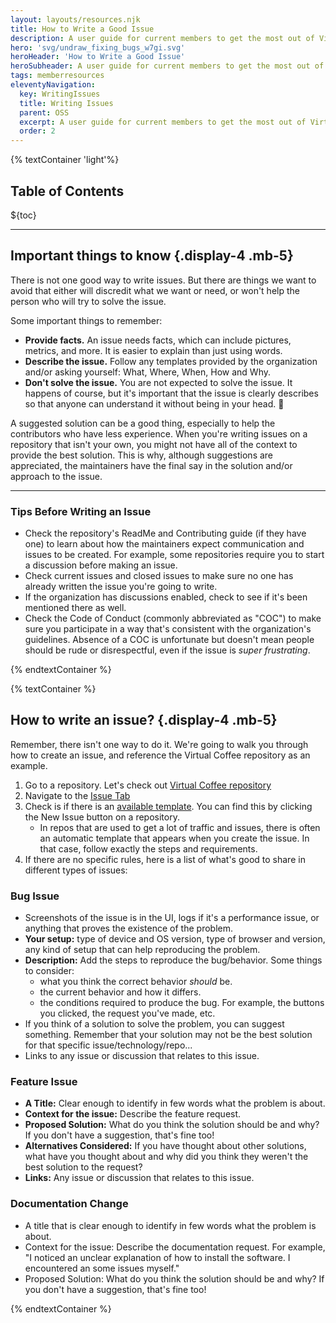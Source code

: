 ```yaml
---
layout: layouts/resources.njk
title: How to Write a Good Issue
description: A user guide for current members to get the most out of Virtual Coffee.
hero: 'svg/undraw_fixing_bugs_w7gi.svg'
heroHeader: 'How to Write a Good Issue'
heroSubheader: A user guide for current members to get the most out of Virtual Coffee.
tags: memberresources
eleventyNavigation:
  key: WritingIssues
  title: Writing Issues
  parent: OSS
  excerpt: A user guide for current members to get the most out of Virtual Coffee.
  order: 2
---
```


{% textContainer 'light'%}

<h2>Table of Contents</h2>

${toc}

---

## Important things to know {.display-4 .mb-5}

There is not one good way to write issues. But there are things we want to avoid that either will discredit what we want or need, or won't help the person who will try to solve the issue.

Some important things to remember:

- **Provide facts.** An issue needs facts, which can include pictures, metrics, and more. It is easier to explain than just using words.
- **Describe the issue.** Follow any templates provided by the organization and/or asking yourself: What, Where, When, How and Why.
- **Don't solve the issue.** You are not expected to solve the issue. It happens of course, but it's important that the issue is clearly describes so that anyone can understand it without being in your head. 🙂

A suggested solution can be a good thing, especially to help the contributors who have less experience. When you're writing issues on a repository that isn't your own, you might not have all of the context to provide the best solution. This is why, although suggestions are appreciated, the maintainers have the final say in the solution and/or approach to the issue.

---

### Tips Before Writing an Issue

- Check the repository's ReadMe and Contributing guide (if they have one) to learn about how the maintainers expect communication and issues to be created. For example, some repositories require you to start a discussion before making an issue.
- Check current issues and closed issues to make sure no one has already written the issue you're going to write.
- If the organization has discussions enabled, check to see if it's been mentioned there as well.
- Check the Code of Conduct (commonly abbreviated as "COC") to make sure you participate in a way that's consistent with the organization's guidelines. Absence of a COC is unfortunate but doesn't mean people should be rude or disrespectful, even if the issue is _super frustrating_.

{% endtextContainer %}

{% textContainer %}

## How to write an issue? {.display-4 .mb-5}

Remember, there isn't one way to do it. We're going to walk you through how to create an issue, and reference the Virtual Coffee repository as an example.

1. Go to a repository. Let's check out [Virtual Coffee repository](https://github.com/Virtual-Coffee/virtualcoffee.io/)
2. Navigate to the [Issue Tab](https://github.com/Virtual-Coffee/virtualcoffee.io/issues/)
3. Check is if there is an [available template](https://github.com/Virtual-Coffee/virtualcoffee.io/issues/new/choose). You can find this by clicking the New Issue button on a repository.
   - In repos that are used to get a lot of traffic and issues, there is often an automatic template that appears when you create the issue. In that case, follow exactly the steps and requirements.
4. If there are no specific rules, here is a list of what's good to share in different types of issues:

### Bug Issue

- Screenshots of the issue is in the UI, logs if it's a performance issue, or anything that proves the existence of the problem.
- **Your setup:** type of device and OS version, type of browser and version, any kind of setup that can help reproducing the problem.
- **Description:** Add the steps to reproduce the bug/behavior. Some things to consider:
  - what you think the correct behavior _should_ be.
  - the current behavior and how it differs.
  - the conditions required to produce the bug. For example, the buttons you clicked, the request you've made, etc.
- If you think of a solution to solve the problem, you can suggest something. Remember that your solution may not be the best solution for that specific issue/technology/repo...
- Links to any issue or discussion that relates to this issue.

### Feature Issue

- **A Title:** Clear enough to identify in few words what the problem is about.
- **Context for the issue:** Describe the feature request.
- **Proposed Solution:** What do you think the solution should be and why? If you don't have a suggestion, that's fine too!
- **Alternatives Considered:** If you have thought about other solutions, what have you thought about and why did you think they weren't the best solution to the request?
- **Links:** Any issue or discussion that relates to this issue.

### Documentation Change

- A title that is clear enough to identify in few words what the problem is about.
- Context for the issue: Describe the documentation request. For example, "I noticed an unclear explanation of how to install the software. I encountered an some issues myself."
- Proposed Solution: What do you think the solution should be and why? If you don't have a suggestion, that's fine too!

{% endtextContainer %}
